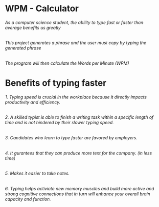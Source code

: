 # **WPM - Calculator**

###### As a computer science student, the ability to type fast or faster than average benefits us greatly
###### This project generates a phrase and the user must copy by typing the generated phrase
###### The program will then calculate the Words per Minute (WPM)

# Benefits of typing faster
###### 1. Typing speed is crucial in the workplace because it directly impacts productivity and efficiency.
###### 2. A skilled typist is able to finish a writing task within a specific length of time and is not hindered by their slower typing speed.
###### 3. Candidates who learn to type faster are favored by employers.
###### 4. It gurantees that they can produce more text for the company. (in less time)
###### 5. Makes it easier to take notes.
###### 6. Typing helps activiate new memory muscles and build more active and strong cognitive connections that in turn will enhance your overall brain capacity and function.
